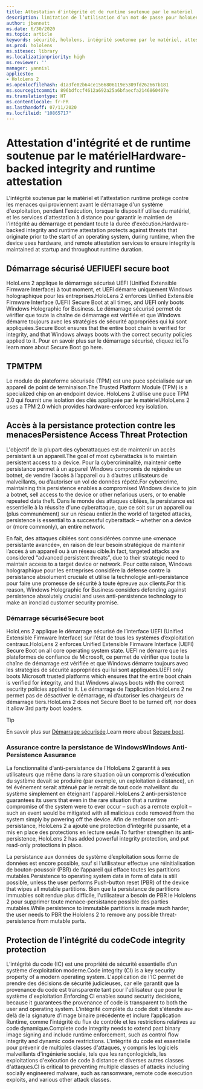 ```yaml
---
title: Attestation d'intégrité et de runtime soutenue par le matériel
description: limitation de l’utilisation d’un mot de passe pour holoLens
author: jbennett
ms.date: 6/30/2020
ms.topic: article
keywords: sécurité, hololens, intégrité soutenue par le matériel, attestation runtime, UEFI, démarrage sécurisé UEFI, démarrage sécurisé, TPM, protection contre les menaces, assurance anti-persistance Windows, intégrité du code, protection du code,
ms.prod: hololens
ms.sitesec: library
ms.localizationpriority: high
ms.reviewer: ''
manager: yannisl
appliesto:
- HoloLens 2
ms.openlocfilehash: d1a3fe02b64ce1566806119e5309fd262667b181
ms.sourcegitcommit: 896bdfccf4612a692a25a6bfaecfa2146860407e
ms.translationtype: HT
ms.contentlocale: fr-FR
ms.lasthandoff: 07/11/2020
ms.locfileid: "10865717"
---
```

# <span data-ttu-id="5af43-104">Attestation d'intégrité et de runtime soutenue par le matériel</span><span class="sxs-lookup"><span data-stu-id="5af43-104">Hardware-backed integrity and runtime attestation</span></span>

<span data-ttu-id="5af43-105">L'intégrité soutenue par le matériel et l'attestation runtime protège contre les menaces qui proviennent avant le démarrage d'un système d'exploitation, pendant l'exécution, lorsque le dispositif utilise du matériel, et les services d'attestation à distance pour garantir le maintien de l'intégrité au démarrage et pendant toute la durée d'exécution.</span><span class="sxs-lookup"><span data-stu-id="5af43-105">Hardware-backed integrity and runtime attestation protects against threats that originate prior to the start of an operating system, during runtime, when the device uses hardware, and remote attestation services to ensure integrity is maintained at startup and throughout runtime duration.</span></span>

## <span data-ttu-id="5af43-106">Démarrage sécurisé UEFI</span><span class="sxs-lookup"><span data-stu-id="5af43-106">UEFI secure boot</span></span>

<span data-ttu-id="5af43-107">HoloLens 2 applique le démarrage sécurisé UEFI (Unified Extensible Firmware Interface) à tout moment, et UEFI démarre uniquement Windows holographique pour les entreprises.</span><span class="sxs-lookup"><span data-stu-id="5af43-107">HoloLens 2 enforces Unified Extensible Firmware Interface (UEFI) Secure Boot at all times, and UEFI only boots Windows Holographic for Business.</span></span>
<span data-ttu-id="5af43-108">Le démarrage sécurisé permet de vérifier que toute la chaîne de démarrage est vérifiée et que Windows démarre toujours avec les stratégies de sécurité appropriées qui lui sont appliquées.</span><span class="sxs-lookup"><span data-stu-id="5af43-108">Secure Boot ensures that the entire boot chain is verified for integrity, and that Windows always boots with the correct security policies applied to it.</span></span> <span data-ttu-id="5af43-109">Pour en savoir plus sur le démarrage sécurisé, cliquez ici.</span><span class="sxs-lookup"><span data-stu-id="5af43-109">To learn more about Secure Boot go here.</span></span>

## <span data-ttu-id="5af43-110">TPM</span><span class="sxs-lookup"><span data-stu-id="5af43-110">TPM</span></span>

<span data-ttu-id="5af43-111">Le module de plateforme sécurisée (TPM) est une puce spécialisée sur un appareil de point de terminaison.</span><span class="sxs-lookup"><span data-stu-id="5af43-111">The Trusted Platform Module (TPM) is a specialized chip on an endpoint device.</span></span> <span data-ttu-id="5af43-112">HoloLens 2 utilise une puce TPM 2.0 qui fournit une isolation des clés appliquée par le matériel.</span><span class="sxs-lookup"><span data-stu-id="5af43-112">HoloLens 2 uses a TPM 2.0 which provides hardware-enforced key isolation.</span></span>

## <span data-ttu-id="5af43-113">Accès à la persistance protection contre les menaces</span><span class="sxs-lookup"><span data-stu-id="5af43-113">Persistence Access Threat Protection</span></span>

<span data-ttu-id="5af43-114">L'objectif de la plupart des cyberattaques est de maintenir un accès persistant à un appareil.</span><span class="sxs-lookup"><span data-stu-id="5af43-114">The goal of most cyberattacks is to maintain persistent access to a device.</span></span> <span data-ttu-id="5af43-115">Pour la cybercriminalité, maintenir cette persistance permet à un appareil Windows compromis de rejoindre un botnet, de vendre l’accès à l’appareil ou à d’autres utilisateurs de malveillants, ou d’autoriser un vol de données répété.</span><span class="sxs-lookup"><span data-stu-id="5af43-115">For cybercrime, maintaining this persistence enables a compromised Windows device to join a botnet, sell access to the device or other nefarious users, or to enable repeated data theft.</span></span> <span data-ttu-id="5af43-116">Dans le monde des attaques ciblées, la persistance est essentielle à la réussite d'une cyberattaque, que ce soit sur un appareil ou (plus communément) sur un réseau entier.</span><span class="sxs-lookup"><span data-stu-id="5af43-116">In the world of targeted attacks, persistence is essential to a successful cyberattack – whether on a device or (more commonly), an entire network.</span></span>  

<span data-ttu-id="5af43-117">En fait, des attaques ciblées sont considérées comme une «menace persistante avancée», en raison de leur besoin stratégique de maintenir l’accès à un appareil ou à un réseau cible.</span><span class="sxs-lookup"><span data-stu-id="5af43-117">In fact, targeted attacks are considered “advanced persistent threats”, due to their strategic need to maintain access to a target device or network.</span></span> <span data-ttu-id="5af43-118">Pour cette raison, Windows holographique pour les entreprises considère la défense contre la persistance absolument cruciale et utilise la technologie anti-persistance pour faire une promesse de sécurité à toute épreuve aux clients.</span><span class="sxs-lookup"><span data-stu-id="5af43-118">For this reason, Windows Holographic for Business considers defending against persistence absolutely crucial and uses anti-persistence technology to make an ironclad customer security promise.</span></span>

### <span data-ttu-id="5af43-119">Démarrage sécurisé</span><span class="sxs-lookup"><span data-stu-id="5af43-119">Secure boot</span></span> 

<span data-ttu-id="5af43-120">HoloLens 2 applique le démarrage sécurisé de l’interface UEFI (Unified Extensible Firmware Interface) sur l’état de tous les systèmes d’exploitation centraux.</span><span class="sxs-lookup"><span data-stu-id="5af43-120">HoloLens 2 enforces Unified Extensible Firmware Interface (UEFI) Secure Boot on all core operating system state.</span></span> <span data-ttu-id="5af43-121">UEFI ne démarre que les plateformes de confiance de Microsoft, ce permet de vérifier que toute la chaîne de démarrage est vérifiée et que Windows démarre toujours avec les stratégies de sécurité appropriées qui lui sont appliquées.</span><span class="sxs-lookup"><span data-stu-id="5af43-121">UEFI only boots Microsoft trusted platforms which ensures that the entire boot chain is verified for integrity, and that Windows always boots with the correct security policies applied to it.</span></span> <span data-ttu-id="5af43-122">Le démarrage de l’application HoloLens 2 ne permet pas de désactiver le démarrage, ni d’autoriser les chargeurs de démarrage tiers.</span><span class="sxs-lookup"><span data-stu-id="5af43-122">HoloLens 2 does not Secure Boot to be turned off, nor does it allow 3rd party boot loaders.</span></span>

> [!Tip]
> <span data-ttu-id="5af43-123">En savoir plus sur [Démarrage sécurisée](https://docs.microsoft.com/windows-hardware/design/device-experiences/oem-secure-boot).</span><span class="sxs-lookup"><span data-stu-id="5af43-123">Learn more about [Secure boot](https://docs.microsoft.com/windows-hardware/design/device-experiences/oem-secure-boot).</span></span>

### <span data-ttu-id="5af43-124">Assurance contre la persistance de Windows</span><span class="sxs-lookup"><span data-stu-id="5af43-124">Windows Anti-Persistence Assurance</span></span>

<span data-ttu-id="5af43-125">La fonctionnalité d'anti-persistance de l'HoloLens 2 garantit à ses utilisateurs que même dans la rare situation où un compromis d'exécution du système devait se produire (par exemple, un exploitation à distance), un tel événement serait atténué par le retrait de tout code malveillant du système simplement en éteignant l'appareil.</span><span class="sxs-lookup"><span data-stu-id="5af43-125">HoloLens 2 anti-persistence guarantees its users that even in the rare situation that a runtime compromise of the system were to ever occur – such as a remote exploit – such an event would be mitigated with all malicious code removed from the system simply by powering off the device.</span></span> <span data-ttu-id="5af43-126">Afin de renforcer son anti-persistance, HoloLens 2 a ajouté une protection d'intégrité puissante, et a mis en place des protections en lecture seule.</span><span class="sxs-lookup"><span data-stu-id="5af43-126">To further strengthen its anti-persistence, HoloLens 2 has added powerful integrity protection, and put read-only protections in place.</span></span>

<span data-ttu-id="5af43-127">La persistance aux données de système d’exploitation sous forme de données est encore possible, sauf si l’utilisateur effectue une réinitialisation de bouton-poussoir (PBR) de l’appareil qui efface toutes les partitions mutables.</span><span class="sxs-lookup"><span data-stu-id="5af43-127">Persistence to operating system data in form of data is still possible, unless the user performs Push-button reset (PBR) of the device that wipes all mutable partitions.</span></span> <span data-ttu-id="5af43-128">Bien que la persistance de partitions immuables soit rendue plus difficile, l'utilisateur a besoin de PBR le Hololens 2 pour supprimer toute menace-persistance possible des parties mutables.</span><span class="sxs-lookup"><span data-stu-id="5af43-128">While persistence to immutable partitions is made much harder, the user needs to PBR the Hololens 2 to remove any possible threat-persistence from mutable parts.</span></span>

## <span data-ttu-id="5af43-129">Protection de l’intégrité du code</span><span class="sxs-lookup"><span data-stu-id="5af43-129">Code integrity protection</span></span> 

<span data-ttu-id="5af43-130">L’intégrité du code (IC) est une propriété de sécurité essentielle d’un système d’exploitation moderne.</span><span class="sxs-lookup"><span data-stu-id="5af43-130">Code integrity (CI) is a key security property of a modern operating system.</span></span> <span data-ttu-id="5af43-131">L'application de l'IC permet de prendre des décisions de sécurité judicieuses, car elle garantit que la provenance du code est transparente tant pour l'utilisateur que pour le système d'exploitation.</span><span class="sxs-lookup"><span data-stu-id="5af43-131">Enforcing CI enables sound security decisions, because it guarantees the provenance of code is transparent to both the user and operating system.</span></span> <span data-ttu-id="5af43-132">L’intégrité complète du code doit s'étendre au-delà de la signature d’image binaire précédente et inclure l’application Runtime, comme l’intégrité du flux de contrôle et les restrictions relatives au code dynamique.</span><span class="sxs-lookup"><span data-stu-id="5af43-132">Complete code integrity needs to extend past binary image signing and include runtime enforcement, such as control flow integrity and dynamic code restrictions.</span></span> <span data-ttu-id="5af43-133">L'intégrité du code est essentielle pour prévenir de multiples classes d'attaques, y compris les logiciels malveillants d'ingénierie sociale, tels que les rançonlogiciels, les exploitations d'exécution de code à distance et diverses autres classes d'attaques.</span><span class="sxs-lookup"><span data-stu-id="5af43-133">CI is critical to preventing multiple classes of attacks including socially engineered malware, such as ransomware, remote code execution exploits, and various other attack classes.</span></span>
